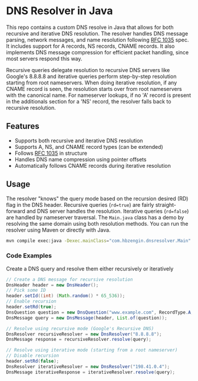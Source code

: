 # DNS Resolver in Java

This repo contains a custom DNS resolve in Java that allows for both recursive and iterative DNS resolution. The resolver handles DNS message parsing, network messages, and name resolution following [RFC 1035](https://datatracker.ietf.org/doc/html/rfc1035) spec. It includes support for A records, NS records, CNAME records. It also implements DNS message compression for efficient packet handling, since most servers respond this way.

Recursive queries delegate resolution to recursive DNS servers like Google's 8.8.8.8 and iterative queries perform step-by-step resolution starting from root nameservers. When doing iterative resolution, if any CNAME record is seen, the resolution starts over from root nameservers with the canonical name. For nameserver lookups, if no 'A' record is present in the additionals section for a 'NS' record, the resolver falls back to recursive resolution.

## Features

- Supports both recursive and iterative DNS resolution
- Supports A, NS, and CNAME record types (can be extended)
- Follows [RFC 1035](https://datatracker.ietf.org/doc/html/rfc1035) in structure
- Handles DNS name compression using pointer offsets
- Automatically follows CNAME records during iterative resolution

## Usage

The resolver "knows" the query mode based on the recursion desired (RD) flag in the DNS header. Recursive queries (`rd=true`) are fairly straight-forward and DNS server handles the resolution. Iterative queries (`rd=false`) are handled by nameserver traversal. The `Main.java` class has a demo by resolving the same domain using both resolution methods. You can run the resolver using Maven or directly with Java.

```bash
mvn compile exec:java -Dexec.mainClass="com.hbzengin.dnsresolver.Main"
```

### Code Examples

Create a DNS query and resolve them either recursively or iteratively

```java
// Create a DNS message for recursive resolution
DnsHeader header = new DnsHeader();
// Pick some ID
header.setId((int) (Math.random() * 65_536));
// Enable recursion
header.setRd(true);
DnsQuestion question = new DnsQuestion("www.example.com", RecordType.A, RecordClass.IN);
DnsMessage query = new DnsMessage(header, List.of(question));

// Resolve using recursive mode (Google's Recursive DNS)
DnsResolver recursiveResolver = new DnsResolver("8.8.8.8");
DnsMessage response = recursiveResolver.resolve(query);

// Resolve using iterative mode (starting from a root nameserver)
// Disable recursion
header.setRd(false);
DnsResolver iterativeResolver = new DnsResolver("198.41.0.4");
DnsMessage iterativeResponse = iterativeResolver.resolve(query);
```

